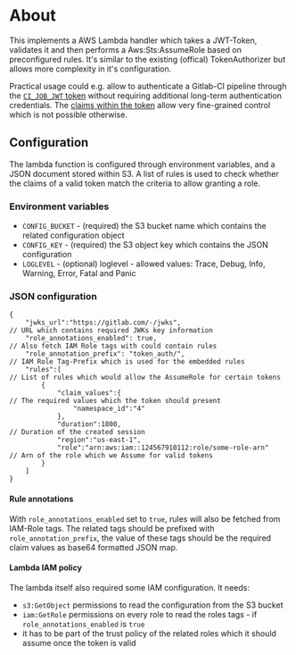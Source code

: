 
# About

This implements a AWS Lambda handler which takes a JWT-Token, validates it and then performs a Aws:Sts:AssumeRole based on preconfigured rules. It's similar to the existing (offical) TokenAuthorizer but allows more complexity in it's configuration.

Practical usage could e.g. allow to authenticate a Gitlab-CI pipeline through the [`CI_JOB_JWT` token](https://docs.gitlab.com/ee/ci/secrets/index.html) without requiring additional long-term authentication credentials. The [claims within the token](https://docs.gitlab.com/ee/ci/examples/authenticating-with-hashicorp-vault/#how-it-works) allow very fine-grained control which is not possible otherwise.

## Configuration

The lambda function is configured through environment variables, and a JSON document stored within S3. A list of rules is used to check whether the claims of a valid token match the criteria to allow granting a role.

### Environment variables

* `CONFIG_BUCKET` - (required) the S3 bucket name which contains the related configuration object
* `CONFIG_KEY` - (required) the S3 object key which contains the JSON configuration
* `LOGLEVEL` - (optional) loglevel - allowed values: Trace, Debug, Info, Warning, Error, Fatal and Panic

### JSON configuration

```
{
    "jwks_url":"https://gitlab.com/-/jwks",                          // URL which contains required JWKs key information
    "role_annotations_enabled": true,                                // Also fetch IAM Role tags with could contain rules
    "role_annotation_prefix": "token_auth/",                         // IAM Role Tag-Prefix which is used for the embedded rules  
    "rules":[                                                        // List of rules which would allow the AssumeRole for certain tokens
        {
            "claim_values":{                                         // The required values which the token should present
                "namespace_id":"4"
            },
            "duration":1800,                                         // Duration of the created session
            "region":"us-east-1",
            "role":"arn:aws:iam::124567910112:role/some-role-arn"    // Arn of the role which we Assume for valid tokens
        }
    ]
}
```

#### Rule annotations

With `role_annotations_enabled` set to `true`, rules will also be fetched from IAM-Role tags. The related tags should be prefixed with `role_annotation_prefix`, the value of these tags should be the required claim values as base64 formatted JSON map.

#### Lambda IAM policy

The lambda itself also required some IAM configuration. It needs:

* `s3:GetObject` permissions to read the configuration from the S3 bucket
* `iam:GetRole` permissions on every role to read the roles tags - if `role_annotations_enabled` is `true`
* it has to be part of the trust policy of the related roles which it should assume once the token is valid
